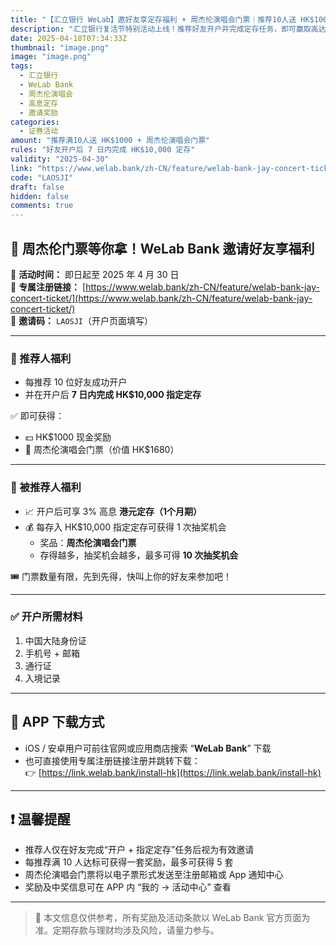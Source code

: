 ```yaml
---
title: "【汇立银行 WeLab】邀好友享定存福利 + 周杰伦演唱会门票｜推荐10人送 HK$1000 + 演唱会票"
description: "汇立银行复活节特别活动上线！推荐好友开户并完成定存任务，即可赢取高达 HK$1000 奖励 + 周杰伦演唱会门票，被推荐人还能享受 3% 高息港元定存并参与抽奖，机会多多，速来参与！"
date: 2025-04-18T07:34:33Z
thumbnail: "image.png"
image: "image.png"
tags: 
  - 汇立银行
  - WeLab Bank
  - 周杰伦演唱会
  - 高息定存
  - 邀请奖励
categories: 
  - 证券活动
amount: "推荐满10人送 HK$1000 + 周杰伦演唱会门票"
rules: "好友开户后 7 日内完成 HK$10,000 定存"
validity: "2025-04-30"
link: "https://www.welab.bank/zh-CN/feature/welab-bank-jay-concert-ticket/"
code: "LAOSJI"
draft: false
hidden: false
comments: true
---
```


## 🎤 周杰伦门票等你拿！WeLab Bank 邀请好友享福利

📅 **活动时间：** 即日起至 2025 年 4 月 30 日  
📲 **专属注册链接：** [https://www.welab.bank/zh-CN/feature/welab-bank-jay-concert-ticket/](https://www.welab.bank/zh-CN/feature/welab-bank-jay-concert-ticket/)  
🎁 **邀请码：** `LAOSJI`（开户页面填写）

---

### 🎁 推荐人福利

- 每推荐 10 位好友成功开户  
- 并在开户后 **7 日内完成 HK$10,000 指定定存**  

✅ 即可获得：  

- 💵 HK$1000 现金奖励  
- 🎫 周杰伦演唱会门票（价值 HK$1680）

---

### 🧧 被推荐人福利

- 📈 开户后可享 3% 高息 **港元定存（1个月期）**  
- 💰 每存入 HK$10,000 指定定存可获得 1 次抽奖机会  
  - 奖品：**周杰伦演唱会门票**  
  - 存得越多，抽奖机会越多，最多可得 **10 次抽奖机会**

🎟 门票数量有限，先到先得，快叫上你的好友来参加吧！

---

### ✅ 开户所需材料

1. 中国大陆身份证  
2. 手机号 + 邮箱  
3. 通行证
4. 入境记录  

---

## 📱 APP 下载方式

- iOS / 安卓用户可前往官网或应用商店搜索 “**WeLab Bank**” 下载  
- 也可直接使用专属注册链接注册并跳转下载：  
👉 [https://link.welab.bank/install-hk](https://link.welab.bank/install-hk)

---

## ❗ 温馨提醒

- 推荐人仅在好友完成“开户 + 指定定存”任务后视为有效邀请  
- 每推荐满 10 人达标可获得一套奖励，最多可获得 5 套  
- 周杰伦演唱会门票将以电子票形式发送至注册邮箱或 App 通知中心  
- 奖励及中奖信息可在 APP 内 “我的 → 活动中心” 查看

---

> 📌 本文信息仅供参考，所有奖励及活动条款以 WeLab Bank 官方页面为准。定期存款与理财均涉及风险，请量力参与。
